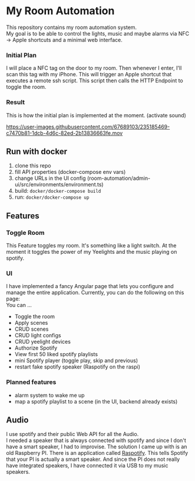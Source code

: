 # My Room Automation
This repository contains my room automation system.  
My goal is to be able to control the lights, music and maybe alarms via NFC -> Apple shortcuts and a minimal web interface.  

### Initial Plan
I will place a NFC tag on the door to my room. Then whenever I enter, I'll scan this tag with my iPhone. This will trigger an Apple shortcut that executes a remote ssh script. This script then calls the HTTP Endpoint to toggle the room.

### Result
This is how the initial plan is implemented at the moment. (activate sound)   

https://user-images.githubusercontent.com/67689103/235185469-c7470b81-1dcb-4d6c-82ed-2b13836663fe.mov

## Run with docker
1. clone this repo
2. fill API properties (docker-compose env vars)
3. change URLs in the UI config (room-automation/admin-ui/src/environments/environment.ts)
4. build: `docker/docker-compose build`
5. run: `docker/docker-compose up`

## Features
### Toggle Room
This Feature toggles my room. It's something like a light switch. At the moment it toggles the power of my Yeelights and the music playing on spotify. 

### UI
I have implemented a fancy Angular page that lets you configure and manage the entire application.
Currently, you can do the following on this page:  
You can ...
- Toggle the room
- Apply scenes
- CRUD scenes
- CRUD light configs
- CRUD yeelight devices
- Authorize Spotify
- View first 50 liked spotify playlists
- mini Spotify player (toggle play, skip and previous)
- restart fake spotify speaker (Raspotify on the raspi)

### Planned features
- alarm system to wake me up
- map a spotify playlist to a scene (in the UI, backend already exists)

## Audio
I use spotify and their public Web API for all the Audio.  
I needed a speaker that is always connected with spotify and since I don't have a smart speaker, I had to improvise. The solution I came up with is an old Raspberry PI. There is an application called [Raspotify](https://github.com/dtcooper/raspotify). This tells Spotify that your PI is actually a smart speaker. And since the PI does not really have integrated speakers, I have connected it via USB to my music speakers.  
